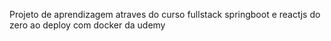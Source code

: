 Projeto de aprendizagem atraves do curso fullstack springboot e reactjs do zero ao deploy com docker da udemy
